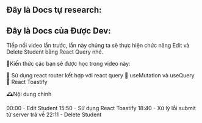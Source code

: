 ## Đây là Docs tự research:

## Đây là Docs của Được Dev:

TIếp nối video lần trước, lần này chúng ta sẽ thực hiện chức năng Edit và Delete Student bằng React Query nhé.

💓Kiến thức các bạn sẽ được học trong video này:

🎉 Sử dụng react router kết hợp với react query
🎉 useMutation và useQuery
🎉 React Toastify

🕰️Nội dung chính

00:00 - Edit Student
15:50 - Sử dụng React Toastify
18:40 - Xử lý lỗi submit từ server trả về
22:11 - Delete Student
